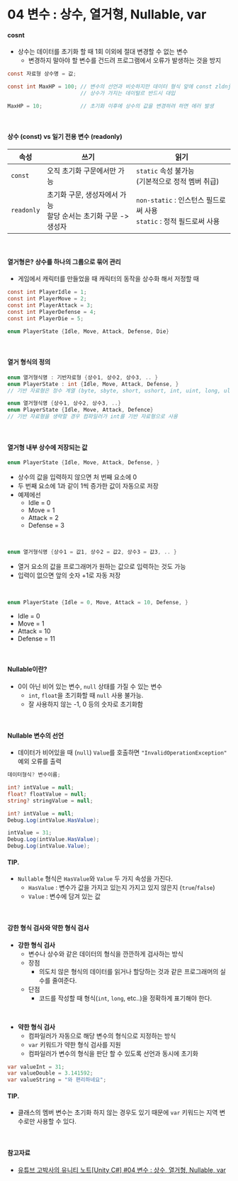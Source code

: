 # 04 변수 : 상수, 열거형, Nullable, var

#### cosnt
- 상수는 데이터를 초기화 할 때 1회 이외에 절대 변경할 수 없는 변수
    - 변경하지 말아야 할 변수를 건드려 프로그램에서 오류가 발생하는 것을 방지

``` cs
const 자료형 상수명 = 값;

const int MaxHP = 100; // 변수의 선언과 비슷하지만 데이터 형식 앞에 const zldnjem cnrk
                       // 상수가 가지는 데이털르 반드시 대입

MaxHP = 10;            // 초기화 이후에 상수의 값을 변경하려 하면 에러 발생
```

<br>

#### 상수 (const) vs 일기 전용 변수 (readonly)
|속성|쓰기|읽기|
|-|-|-|
|`const`|오직 초기화 구문에서만 가능|`static` 속성 불가능 <br>(기본적으로 정적 멤버 취급)|
|`readonly`|초기화 구문, 생성자에서 가능 <br>할당 순서는 초기화 구문 -> 생성자|`non-static` : 인스턴스 필드로써 사용 <br>`static` : 정적 필드로써 사용|

<br>

#### 열거형은? 상수를 하나의 그룹으로 묶어 관리
- 게임에서 캐릭터를 만들었을 때 캐릭터의 동작을 상수화 해서 저정할 때
``` cs
const int PlayerIdle = 1;
const int PlayerMove = 2;
const int PlayerAttack = 3;
const int PlayerDefense = 4;
const int PlayerDie = 5;

enum PlayerState {Idle, Move, Attack, Defense, Die}
```

<br>

#### 열거 형식의 정의

``` cs
enum 열거형식명 : 기반자료형 {상수1, 상수2, 상수3, .. }
enum PlayerState : int {Idle, Move, Attack, Defense, }
// 기반 자료형은 정수 계열 (byte, sbyte, short, ushort, int, uint, long, ulong, char)만 사용 가능

enum 열거형식명 {상수1, 상수2, 상수3, ..}
enum PlayerState {Idle, Move, Attack, Defence}
// 기반 자료형을 생략할 경우 컴파일러가 int를 기반 자료형으로 사용
```


<br>

#### 열거형 내부 상수에 저장되는 값

``` cs
enum PlayerState {Idle, Move, Attack, Defense, }
```
- 상수의 값을 입력하지 않으면 처 번째 요소에 0
- 두 번째 요소에 1과 같이 1씩 증가한 값이 자동으로 저장
- 예제에선
    - Idle = 0
    - Move = 1
    - Attack = 2
    - Defense = 3

<br>

``` cs
enum 열거형식명 {상수1 = 값1, 상수2 = 값2, 상수3 = 값3, .. }
```
- 열거 요소의 값을 프로그래머가 원하는 값으로 입력하는 것도 가능
- 입력이 없으면 앞의 숫자 +1로 자동 저장

<br>

``` cs
enum PlayerState {Idle = 0, Move, Attack = 10, Defense, }
```

- Idle = 0
- Move = 1
- Attack = 10
- Defense = 11

<br>

#### Nullable이란?
- 0이 아닌 비어 있는 변수, `null` 상태를 가질 수 있는 변수
    - `int`, `float`을 초기화할 때 `null` 사용 불가능.
    - 잘 사용하지 않는 -1, 0 등의 숫자로 초기화함

<br>

#### Nullable 변수의 선언
- 데이터가 비어있을 때 (`null`) `Value`를 호출하면 `"InvalidOperationException"` 예외 오류를 출력

``` cs
데이터형식? 변수이름;

int? intValue = null;
float? floatValue = null;
string? stringValue = null;
```

``` cs
int? intValue = null;
Debug.Log(intValue.HasValue);

intValue = 31;
Debug.Log(intValue.HasValue);
Debug.Log(intValue.Value);
```

#### TIP.
- `Nullable` 형식은 `HasValue`와 `Value` 두 가지 속성을 가진다.
    - `HasValue` : 변수가 값을 가지고 있는지 가지고 있지 않은지 (`true`/`false`)
    - `Value` : 변수에 담겨 있는 값


<br>

#### 강한 형식 검사와 약한 형식 검사
- **강한 형식 검사**
    - 변수나 상수와 같은 데이터의 형식을 깐깐하게 검사하는 방식
    - 장점
        - 의도치 않은 형식의 데이터를 읽거나 할당하는 것과 같은 프로그래머의 실수를 줄여준다.
    - 단점
        - 코드를 작성할 때 형식(`int`, `long`, etc..)을 정확하게 표기해야 한다.

<br>

- **약한 형식 검사**
    - 컴파일러가 자동으로 해당 변수의 형식으로 지정하는 방식
    - `var` 키워드가 약한 형식 검사를 지원
    - 컴파일러가 변수의 형식을 판단 할 수 있도록 선언과 동시에 초기화

``` cs
var valueInt = 31;
var valueDouble = 3.141592;
var valueString = "와 편리하네요";
```

#### TIP.
- 클래스의 멤버 변수는 초기화 하지 않는 경우도 있기 때문에 `var` 키워드는 지역 변수로만 사용할 수 있다.

<br>

#### 참고자료
- [유튜브 고박사의 유니티 노트[Unity C#] #04 변수 : 상수, 열거형, Nullable, var](https://www.youtube.com/watch?v=O3L2GMcQn1U&list=PLC2Tit6NyVicT5cCqILMWXpXVEoM9ufyH&index=4)
